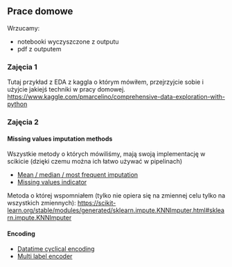 ## Prace domowe
Wrzucamy:
* notebooki wyczyszczone z outputu 
* pdf z outputem
### Zajęcia 1 
Tutaj przykład z EDA z kaggla o którym mówiłem, przejrzyjcie sobie i użyjcie jakiejś techniki w pracy domowej.
https://www.kaggle.com/pmarcelino/comprehensive-data-exploration-with-python

### Zajęcia 2

#### Missing values imputation methods

Wszystkie metody o których mówiliśmy, mają swoją implementację w scikicie (dzięki czemu można ich łatwo używać w pipelinach)
* [Mean / median / most frequent imputation](https://scikit-learn.org/stable/modules/generated/sklearn.impute.SimpleImputer.html#sklearn.impute.SimpleImputer)
* [Missing values indicator](https://scikit-learn.org/stable/modules/generated/sklearn.impute.MissingIndicator.html#sklearn.impute.MissingIndicator)

Metoda o której wspomniałem (tylko nie opiera się na zmiennej celu tylko na wszystkich zmiennych):
 https://scikit-learn.org/stable/modules/generated/sklearn.impute.KNNImputer.html#sklearn.impute.KNNImputer

#### Encoding 
* [Datatime cyclical encoding](https://www.avanwyk.com/encoding-cyclical-features-for-deep-learning/)
* [Multi label encoder](https://scikit-learn.org/stable/modules/generated/sklearn.preprocessing.MultiLabelBinarizer.html)
